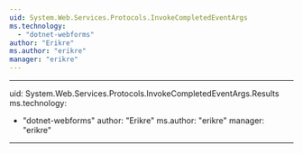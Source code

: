 ```yaml
---
uid: System.Web.Services.Protocols.InvokeCompletedEventArgs
ms.technology: 
  - "dotnet-webforms"
author: "Erikre"
ms.author: "erikre"
manager: "erikre"
---
```


---
uid: System.Web.Services.Protocols.InvokeCompletedEventArgs.Results
ms.technology: 
  - "dotnet-webforms"
author: "Erikre"
ms.author: "erikre"
manager: "erikre"
---
